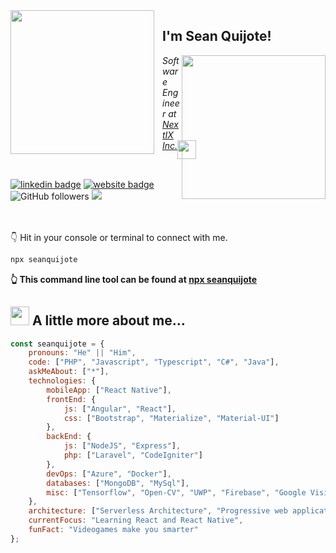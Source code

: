 <img align='left' src="https://media.giphy.com/media/Nx0rz3jtxtEre/giphy.gif" width="230" style="padding-right: 10px;">
<h2 style="padding-top: -20px;">
    I'm Sean Quijote!
    <!-- <img src="https://media.giphy.com/media/fHFY9R9aP76BPF5Fso/giphy.gif" width="30"> -->
</h2>
<img align='right' src="https://media.giphy.com/media/M9gbBd9nbDrOTu1Mqx/giphy.gif" width="230">
<p>
    <em>
        Software Engineer at 
        <a href="https://www.nextixsystems.com/">NextIX Inc.</a>
        <img src="https://media.giphy.com/media/ZEUODEtQiUZWGg6IHR/giphy.gif" width="30" style="position: absolute;">
    </em>
</p>
<br />

[![linkedin badge](https://img.shields.io/badge/Sean_Quijote-blue?style=flat&logo=linkedin)](https://www.linkedin.com/in/seanquijote/)
[![website badge](https://img.shields.io/badge/Website-30302f?style=flat&logo=angular)](https://seanquijote.github.io/)
![GitHub followers](https://img.shields.io/github/followers/seanquijote?label=Follow&style=social)
![](https://visitor-badge.glitch.me/badge?page_id=seanquijote.seanquijote)


<br/>
<br/>
👇 Hit in your console or terminal to connect with me.

```bash
npx seanquijote
```
**👆 This command line tool can be found at [npx seanquijote](https://github.com/seanquijote/npx_card)**

## <img src="https://media.giphy.com/media/fHFY9R9aP76BPF5Fso/giphy.gif" width="30"> A little more about me... 

```javascript
const seanquijote = {
    pronouns: "He" || "Him",
    code: ["PHP", "Javascript", "Typescript", "C#", "Java"],
    askMeAbout: ["*"],
    technologies: {
        mobileApp: ["React Native"],
        frontEnd: {
            js: ["Angular", "React"],
            css: ["Bootstrap", "Materialize", "Material-UI"]
        },
        backEnd: {
            js: ["NodeJS", "Express"],
            php: ["Laravel", "CodeIgniter"]
        },
        devOps: ["Azure", "Docker"],
        databases: ["MongoDB", "MySql"],
        misc: ["Tensorflow", "Open-CV", "UWP", "Firebase", "Google Vision API", "SVN"]
    },
    architecture: ["Serverless Architecture", "Progressive web applications", "Single page applications"],
    currentFocus: "Learning React and React Native",
    funFact: "Videogames make you smarter"
};
```